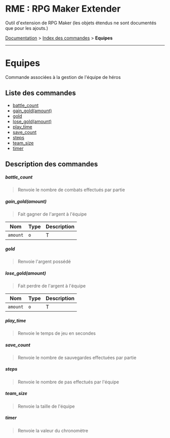 # RME : RPG Maker Extender
Outil d'extension de RPG Maker (les objets étendus ne sont documentés que pour les ajouts.)

[Documentation](README.md) > [Index des commandes](Liste%20des%20commandes.md) > **Equipes**  
- - -  
# Equipes
Commande associées à la gestion de l'équipe de héros

## Liste des commandes
*    [battle_count](#battle_count)
*    [gain_gold(amount)](#gain_goldamount)
*    [gold](#gold)
*    [lose_gold(amount)](#lose_goldamount)
*    [play_time](#play_time)
*    [save_count](#save_count)
*    [steps](#steps)
*    [team_size](#team_size)
*    [timer](#timer)


## Description des commandes
##### battle_count

> Renvoie le nombre de combats effectués par partie

  
##### gain_gold(amount)

> Fait gagner de l'argent à l'équipe

  
Nom|Type|Description  
--- | --- | ---  
`amount`|`o`|T  
##### gold

> Renvoie l'argent possédé

  
##### lose_gold(amount)

> Fait perdre de l'argent à l'équipe

  
Nom|Type|Description  
--- | --- | ---  
`amount`|`o`|T  
##### play_time

> Renvoie le temps de jeu en secondes

  
##### save_count

> Renvoie le nombre de sauvegardes effectuées par partie

  
##### steps

> Renvoie le nombre de pas effectués par l'équipe

  
##### team_size

> Renvoie la taille de l'équipe

  
##### timer

> Renvoie la valeur du chronomètre

  
